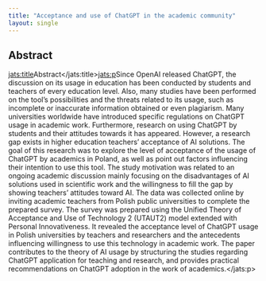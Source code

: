 ```yaml
---
title: "Acceptance and use of ChatGPT in the academic community"
layout: single
---
```


## Abstract
<jats:title>Abstract</jats:title><jats:p>Since OpenAI released ChatGPT, the discussion on its usage in education has been conducted by students and teachers of every education level. Also, many studies have been performed on the tool’s possibilities and the threats related to its usage, such as incomplete or inaccurate information obtained or even plagiarism. Many universities worldwide have introduced specific regulations on ChatGPT usage in academic work. Furthermore, research on using ChatGPT by students and their attitudes towards it has appeared. However, a research gap exists in higher education teachers’ acceptance of AI solutions. The goal of this research was to explore the level of acceptance of the usage of ChatGPT by academics in Poland, as well as point out factors influencing their intention to use this tool. The study motivation was related to an ongoing academic discussion mainly focusing on the disadvantages of AI solutions used in scientific work and the willingness to fill the gap by showing teachers’ attitudes toward AI. The data was collected online by inviting academic teachers from Polish public universities to complete the prepared survey. The survey was prepared using the Unified Theory of Acceptance and Use of Technology 2 (UTAUT2) model extended with Personal Innovativeness. It revealed the acceptance level of ChatGPT usage in Polish universities by teachers and researchers and the antecedents influencing willingness to use this technology in academic work. The paper contributes to the theory of AI usage by structuring the studies regarding ChatGPT application for teaching and research, and provides practical recommendations on ChatGPT adoption in the work of academics.</jats:p>
